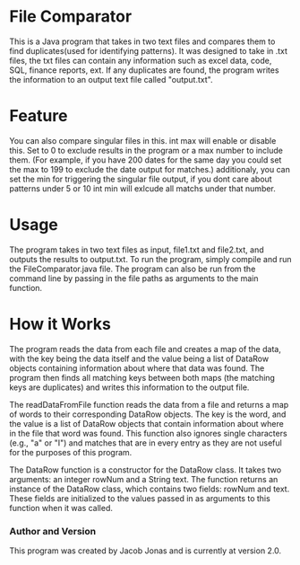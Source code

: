 # File Comparator
This is a Java program that takes in two text files and compares them to find duplicates(used for identifying patterns). It was designed to take in .txt files, the txt files can contain any information such as excel data, code, SQL, finance reports, ext. If any duplicates are found, the program writes the information to an output text file called "output.txt".

# Feature
You can also compare singular files in this. int max will enable or disable this. Set to 0 to exclude results in the program or a max number to include them. (For example, if you have 200 dates for the same day you could set the max to 199 to exclude the date output for matches.) additionaly, you can set the min for triggering the singular file output, if you dont care about patterns under 5 or 10 int min will exlcude all matchs under that number. 


# Usage
The program takes in two text files as input, file1.txt and file2.txt, and outputs the results to output.txt. To run the program, simply compile and run the FileComparator.java file. The program can also be run from the command line by passing in the file paths as arguments to the main function.

# How it Works
The program reads the data from each file and creates a map of the data, with the key being the data itself and the value being a list of DataRow objects containing information about where that data was found. The program then finds all matching keys between both maps (the matching keys are duplicates) and writes this information to the output file.

The readDataFromFile function reads the data from a file and returns a map of words to their corresponding DataRow objects. The key is the word, and the value is a list of DataRow objects that contain information about where in the file that word was found. This function also ignores single characters (e.g., "a" or "I") and matches that are in every entry as they are not useful for the purposes of this program.

The DataRow function is a constructor for the DataRow class. It takes two arguments: an integer rowNum and a String text. The function returns an instance of the DataRow class, which contains two fields: rowNum and text. These fields are initialized to the values passed in as arguments to this function when it was called.



### Author and Version
This program was created by Jacob Jonas and is currently at version 2.0.
